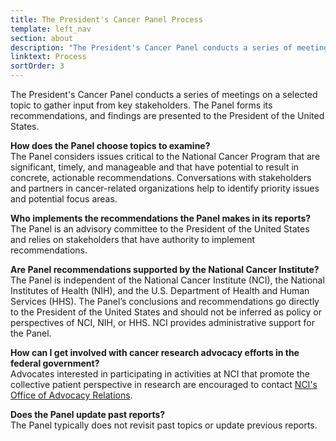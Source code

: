```yaml
---
title: The President's Cancer Panel Process
template: left_nav
section: about
description: "The President's Cancer Panel conducts a series of meetings on a selected topic to gather input from key stakeholders."
linktext: Process
sortOrder: 3
---
```


The President's Cancer Panel conducts a series of meetings on a selected topic to gather input from key stakeholders. The Panel forms its recommendations, and findings are presented to the President of the United States.

**How does the Panel choose topics to examine?** \
The Panel considers issues critical to the National Cancer Program that are significant, timely, and manageable and that have potential to result in concrete, actionable recommendations. Conversations with stakeholders and partners in cancer-related organizations help to identify priority issues and potential focus areas.

**Who implements the recommendations the Panel makes in its reports?** \
The Panel is an advisory committee to the President of the United States and relies on stakeholders that have authority to implement recommendations.

**Are Panel recommendations supported by the National Cancer Institute?** \
The Panel is independent of the National Cancer Institute (NCI), the National Institutes of Health (NIH), and the U.S. Department of Health and Human Services (HHS). The Panel’s conclusions and recommendations go directly to the President of the United States and should not be inferred as policy or perspectives of NCI, NIH, or HHS. NCI provides administrative support for the Panel.

**How can I get involved with cancer research advocacy efforts in the federal government?** \
Advocates interested in participating in activities at NCI that promote the collective patient perspective in research are encouraged to contact [NCI's Office of Advocacy Relations](https://www.cancer.gov/about-nci/organization/oar).

**Does the Panel update past reports?** \
The Panel typically does not revisit past topics or update previous reports.
